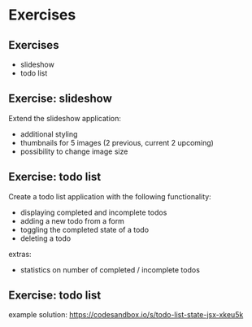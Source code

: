 # Exercises

## Exercises

- slideshow
- todo list

## Exercise: slideshow

Extend the slideshow application:

- additional styling
- thumbnails for 5 images (2 previous, current 2 upcoming)
- possibility to change image size

## Exercise: todo list

Create a todo list application with the following functionality:

- displaying completed and incomplete todos
- adding a new todo from a form
- toggling the completed state of a todo
- deleting a todo

extras:

- statistics on number of completed / incomplete todos

## Exercise: todo list

example solution: https://codesandbox.io/s/todo-list-state-jsx-xkeu5k
